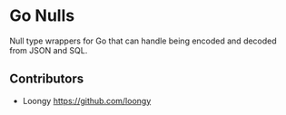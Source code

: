 # Go Nulls

Null type wrappers for Go that can handle being encoded and decoded from JSON
and SQL.

## Contributors

+ Loongy https://github.com/loongy
